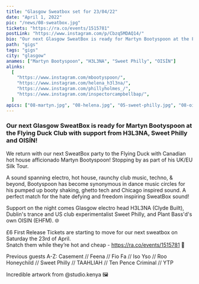 ```yaml
---
title: "Glasgow Sweatbox set for 23/04/22"
date: "April 1, 2022"
pic: "/news/08-sweatbox.jpg"
tickets: "https://ra.co/events/1515781"
postLink: "https://www.instagram.com/p/Cbzq5MDAQ14/"
bio: "Our next Glasgow SweatBox is ready for Martyn Bootyspoon at the Flying Duck Club with support from H3L3NA, Sweet Philly and OISÍN..."
path: "gigs"
tags: "gigs"
city: "glasgow"
anames: ["Martyn Bootyspoon", "H3L3NA", "Sweet Philly", "OISÍN"]
alinks:
  [
    "https://www.instagram.com/mbootyspoon/",
    "https://www.instagram.com/helena_h3l3na/",
    "https://www.instagram.com/phillyholmes_/",
    "https://www.instagram.com/inspectorcampbellbap/",
  ]
apics: ["08-martyn.jpg", "08-helena.jpg", "05-sweet-philly.jpg", "08-oisin.jpg"]
---
```


### Our next Glasgow SweatBox is ready for Martyn Bootyspoon at the Flying Duck Club with support from H3L3NA, Sweet Philly and OISÍN!

We return with our next SweatBox party to the Flying Duck with Canadian hot house afficionado Martyn Bootyspoon! Stopping by as part of his UK/EU Silk Tour.

A sound spanning electro, hot house, raunchy club music, techno, & beyond, Bootyspoon has become synonymous in dance music circles for his pumped up booty shaking, ghetto tech and Chicago inspired sound.
A perfect match for the hate defying and freedom inspiring SweatBox sound!

Support on the night comes Glasgow electro head H3L3NA (Clyde Built), Dublin's trance and US club experimentalist Sweet Philly, and Plant Bass'd's own OISIN (EHFM). 🌐

£6 First Release Tickets are starting to move for our next sweatbox on Saturday the 23rd of April.  
Snatch them while they’re hot and cheap - https://ra.co/events/1515781 🌱

Previous guests A-Z:
Casement // Feena // Fio Fa // Iso Yso // Roo Honeychild // Sweet Philly // TAAHLIAH // Ten Pence Criminal // YTP

Incredible artwork from @studio.kenya 🖼
